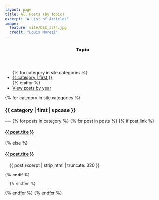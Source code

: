 ```yaml
---
layout: page
title: All Posts (by topic)
excerpt: "A List of Articles"
image:
  feature: site/DSC_5374.jpg
  credit: "Louis Moresi"
---
```


<section id="table-of-contents" class="toc">
<header>
  <h3>Topic</h3>
</header>
<div id="drawer" >
<ul id="markdown-toc">
{% for category in site.categories %}
    <li> <a href="#{{ category | first | handle }}"> {{ category | first }} </a> </li>
{% endfor %}
<li> <a href="{{ site.url }}/pages/ListOfPosts/index.html"> View posts by year </a> </li>
</ul>
</div>
</section>

{% for category in site.categories %}
<h3 name="{{ category | first | handle }}">{{ category | first | upcase }}</h3>
---
{% for posts in category %}
 {% for post in posts %}
  {% if post.link %}
<h4 class="link-post"><a href="{{ site.url }}{{ post.url }}" title="{{ post.title }}">{{ post.title }}</a>
<a href="{{ post.link }}" target="_blank" title="{{ post.title }}"><i class="fa fa-link"></i></a></h4>
     {% else %}
<h4><a href="{{ site.url }}{{ post.url }}" title="{{ post.title }}">{{ post.title }}</a></h4>
<p style="margin-left:1em;">{{ post.excerpt | strip_html | truncate: 320 }}</p>
     {% endif %}

      {% endfor %}
{% endfor %}
{% endfor %}
